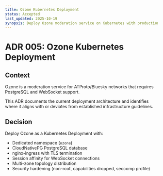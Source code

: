 ```yaml
---
title: Ozone Kubernetes Deployment
status: Accepted
last_updated: 2025-10-19
synopsis: Deploy Ozone moderation service on Kubernetes with production-grade configuration, analyzing alignment with infrastructure guidelines.
---
```


# ADR 005: Ozone Kubernetes Deployment

## Context

Ozone is a moderation service for ATProto/Bluesky networks that requires PostgreSQL and WebSocket support.

This ADR documents the current deployment architecture and identifies where it aligns with or deviates from established infrastructure guidelines.

## Decision

Deploy Ozone as a Kubernetes Deployment with:
- Dedicated namespace (`ozone`)
- CloudNativePG PostgreSQL database
- nginx-ingress with TLS termination
- Session affinity for WebSocket connections
- Multi-zone topology distribution
- Security hardening (non-root, capabilities dropped, seccomp profile)

